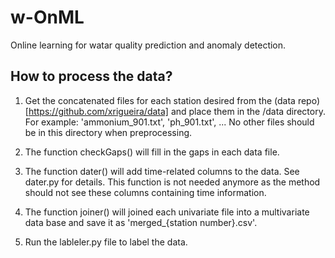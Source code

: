 # w-OnML
 Online learning for watar quality prediction and anomaly detection.

## How to process the data?
1. Get the concatenated files for each station desired from the (data repo)[https://github.com/xrigueira/data] and place them in the /data directory. For example: 'ammonium_901.txt', 'ph_901.txt', ... No other files should be in this directory when preprocessing.

2. The function checkGaps() will fill in the gaps in each data file.

3. The function dater() will add time-related columns to the data. See dater.py for details. This function is not needed anymore as the method should not see these columns containing time information.

4. The function joiner() will joined each univariate file into a multivariate data base and save it as 'merged_{station number}.csv'.

5. Run the lableler.py file to label the data.